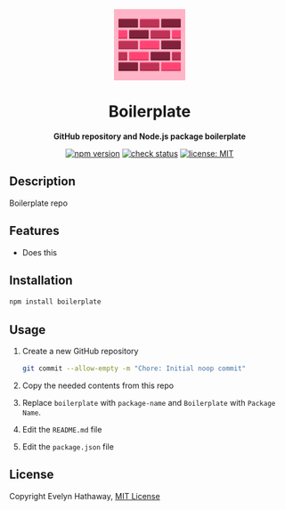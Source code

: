 <div align="center">

<img alt="Boilerplate icon" width="128" height="128" align="center" src=".github/icon.png"/>

# Boilerplate

**GitHub repository and Node.js package boilerplate**

[![npm version](https://badgen.net/npm/v/boilerplate?icon=npm)](https://www.npmjs.com/package/boilerplate)
[![check status](https://badgen.net/github/checks/evelynhathaway/boilerplate/main?icon=github)](https://github.com/evelynhathaway/boilerplate/actions)
[![license: MIT](https://badgen.net/badge/license/MIT/blue)](/LICENSE)

</div>

## Description

Boilerplate repo

## Features

- Does this

## Installation

```bash
npm install boilerplate
```

## Usage

1. Create a new GitHub repository

	```bash
	git commit --allow-empty -m "Chore: Initial noop commit"
	```

1. Copy the needed contents from this repo
1. Replace `boilerplate` with `package-name` and `Boilerplate` with `Package Name`.
1. Edit the `README.md` file
1. Edit the `package.json` file

## License

Copyright Evelyn Hathaway, [MIT License](/LICENSE)
